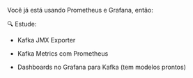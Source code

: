 Você já está usando Prometheus e Grafana, então:

🔍 Estude:

- Kafka JMX Exporter
    
- Kafka Metrics com Prometheus
    
- Dashboards no Grafana para Kafka (tem modelos prontos)